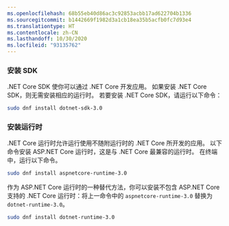 ```yaml
---
ms.openlocfilehash: 68b55eb40d86ac3c92853acbb17ad622704b1336
ms.sourcegitcommit: b1442669f1982d3a1cb18ea35b5acfb0fc7d93e4
ms.translationtype: HT
ms.contentlocale: zh-CN
ms.lasthandoff: 10/30/2020
ms.locfileid: "93135762"
---
```


### <a name="install-the-sdk"></a>安装 SDK

.NET Core SDK 使你可以通过 .NET Core 开发应用。 如果安装 .NET Core SDK，则无需安装相应的运行时。 若要安装 .NET Core SDK，请运行以下命令：

```bash
sudo dnf install dotnet-sdk-3.0
```

### <a name="install-the-runtime"></a>安装运行时

.NET Core 运行时允许运行使用不随附运行时的 .NET Core 所开发的应用。 以下命令安装 ASP.NET Core 运行时，这是与 .NET Core 最兼容的运行时。 在终端中，运行以下命令。

```bash
sudo dnf install aspnetcore-runtime-3.0
```

作为 ASP.NET Core 运行时的一种替代方法，你可以安装不包含 ASP.NET Core 支持的 .NET Core 运行时：将上一命令中的 `aspnetcore-runtime-3.0` 替换为 `dotnet-runtime-3.0`。

```bash
sudo dnf install dotnet-runtime-3.0
```

